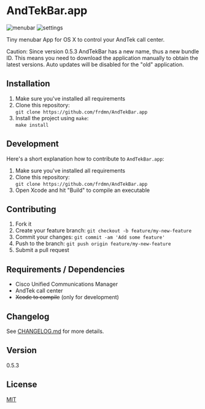 # AndTekBar.app

![menubar](http://up.frd.mn/q56wA.png) ![settings](http://up.frd.mn/C0sMr.png)

Tiny menubar App for OS X to control your AndTek call center.

Caution: Since version 0.5.3 AndTekBar has a new name, thus a new bundle ID. This means you need to download the application manually to obtain the latest versions. Auto updates will be disabled for the "old" application.

## Installation

1. Make sure you've installed all requirements
2. Clone this repository:  
  `git clone https://github.com/frdmn/AndTekBar.app`
3. Install the project using `make`:  
  `make install`

## Development

Here's a short explanation how to contribute to `AndTekBar.app`:

1. Make sure you've installed all requirements
2. Clone this repository:  
  `git clone https://github.com/frdmn/AndTekBar.app`
3. Open Xcode and hit "Build" to compile an executable

## Contributing

1. Fork it
2. Create your feature branch: `git checkout -b feature/my-new-feature`
3. Commit your changes: `git commit -am 'Add some feature'`
4. Push to the branch: `git push origin feature/my-new-feature`
5. Submit a pull request

## Requirements / Dependencies

* Cisco Unified Communications Manager
* AndTek call center
* ~~Xcode to compile~~ (only for development)

## Changelog

See [CHANGELOG.md](CHANGELOG.md) for more details.

## Version

0.5.3

## License

[MIT](LICENSE)

